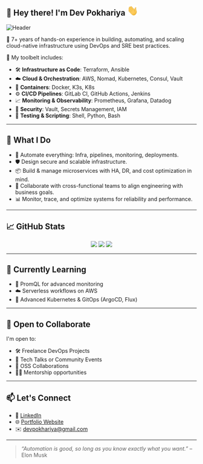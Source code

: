 ## 👋 Hey there! I'm Dev Pokhariya  <img src="https://github.com/Devpokhariya/Devpokhariya/blob/main/hi.gif" width="29px">

<!--
**Devpokhariya/Devpokhariya** is a ✨ _special_ ✨ repository because its `README.md` (this file) appears on your GitHub profile.

Here are some ideas to get you started:

- 🔭 I’m currently working on ...
- 🌱 I’m currently learning ...
- 👯 I’m looking to collaborate on ...
- 🤔 I’m looking for help with ...
- 💬 Ask me about ...
- 📫 How to reach me: ...
- 😄 Pronouns: ...
- ⚡ Fun fact: ...
-->



![Header](https://capsule-render.vercel.app/api?type=waving&color=0:2b5876,100:4e4376&height=200&section=header&text=DevOps%20Engineer%20%7C%20SRE%20%7C%20Automation%20Wizard&fontSize=30&fontAlignY=40)

🌱 7+ years of hands-on experience in building, automating, and scaling cloud-native infrastructure using DevOps and SRE best practices.

🔧 My toolbelt includes:
- 🛠 **Infrastructure as Code**: Terraform, Ansible
- ☁️ **Cloud & Orchestration**: AWS, Nomad, Kubernetes, Consul, Vault
- 🐳 **Containers**: Docker, K3s, K8s
- ⚙️ **CI/CD Pipelines**: GitLab CI, GitHub Actions, Jenkins
- 📈 **Monitoring & Observability**: Prometheus, Grafana, Datadog
- 🔐 **Security**: Vault, Secrets Management, IAM
- 🧪 **Testing & Scripting**: Shell, Python, Bash

---

## 🚀 What I Do

- 🔧 Automate everything: Infra, pipelines, monitoring, deployments.
- 🛡 Design secure and scalable infrastructure.
- 📦 Build & manage microservices with HA, DR, and cost optimization in mind.
- 🤝 Collaborate with cross-functional teams to align engineering with business goals.
- 📊 Monitor, trace, and optimize systems for reliability and performance.

---

## 📈 GitHub Stats

<p align="center">
  <img src="https://github-readme-stats.vercel.app/api?username=your-github-username&show_icons=true&theme=radical" />
  <img src="https://github-readme-streak-stats.herokuapp.com/?user=your-github-username&theme=radical" />
  <img src="https://github-readme-stats.vercel.app/api/top-langs/?username=your-github-username&layout=compact&theme=radical" />
</p>

---

## 🧠 Currently Learning

- 🧪 PromQL for advanced monitoring
- ☁️ Serverless workflows on AWS
- 🐳 Advanced Kubernetes & GitOps (ArgoCD, Flux)

---

## 💼 Open to Collaborate

I'm open to:
- 🛠 Freelance DevOps Projects
- 🎤 Tech Talks or Community Events
- 🤝 OSS Collaborations
- 🧑‍🏫 Mentorship opportunities

---

## 📫 Let's Connect

- 🔗 [LinkedIn](https://www.linkedin.com/in/dev-pokhariya-41502b128/)
- 🌐 [Portfolio Website](https://github.com/Devpokhariya/Devpokhariya/blob/main/coming-soon-page.jpg)
- ✉️ devpokhariya@gmail.com

---

> _“Automation is good, so long as you know exactly what you want.”_ – Elon Musk

